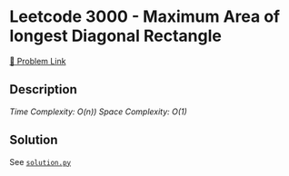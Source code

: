# Leetcode 3000 - Maximum Area of longest  Diagonal Rectangle

[🔗 Problem Link](https://leetcode.com/problems/maximum-area-of-longest--diagonal-rectangle/)

## Description

*Time Complexity: O(n))
Space Complexity: O(1)*

## Solution

See [`solution.py`](solution.py)
